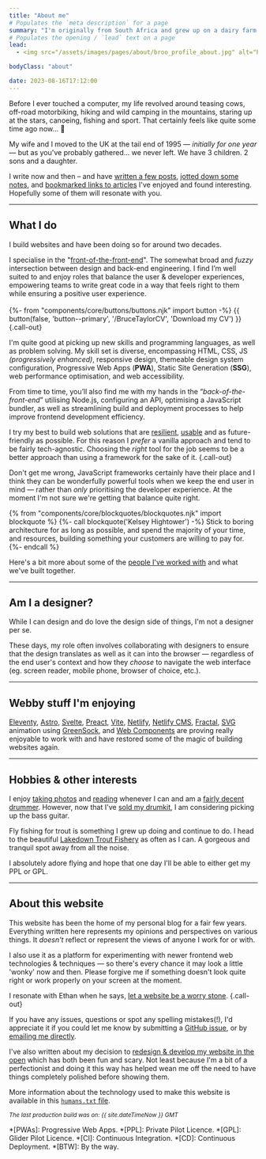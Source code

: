 ```yaml
---
title: "About me"
# Populates the `meta description` for a page
summary: "I'm originally from South Africa and grew up on a dairy farm in a very beautiful part of the country. I now live in West Sussex, England with my family and build websites for a living."
# Populates the opening / `lead` text on a page
lead:
  - <img src="/assets/images/pages/about/broo_profile_about.jpg" alt="Profile headshot of myself, Bruce Taylor." width="800" height="1000" class="img-left | shadow"> I'm originally from South Africa and grew up on a dairy farm in a very <a href="https://youtu.be/bGQbM3QfA5w">beautiful part of the country</a>. I now live in West Sussex, England with my family and build websites for a living.

bodyClass: "about"

date: 2023-08-16T17:12:00
---
```


Before I ever touched a computer, my life revolved around teasing cows, off-road motorbiking, hiking and wild camping in the mountains, staring up at the stars, canoeing, fishing and sport. That certainly feels like quite some time ago now&hellip; 🤔

My wife and I moved to the UK at the tail end of 1995 &mdash; *initially for one year* &mdash; but as you've probably gathered&hellip; we never left. We have 3 children. 2 sons and a daughter.

I write now and then &ndash; and have [written a few posts](/writing), [jotted down some notes](/notes), and [bookmarked links to articles](/bookmarks) I've enjoyed and found interesting. Hopefully some of them will resonate with you.

---

## What I do

I build websites and have been doing so for around two decades.

I specialise in the "[front-of-the-front-end](https://bradfrost.com/blog/post/front-of-the-front-end-and-back-of-the-front-end-web-development/)". The somewhat broad and *fuzzy* intersection between design and back-end engineering. I find I’m well suited to and enjoy roles that balance the user & developer experiences, empowering teams to write great code in a way that feels right to them while ensuring a positive user experience. <br><br>
{%- from "components/core/buttons/buttons.njk" import button -%}
{{ button(false, 'button--primary', '/BruceTaylorCV', 'Download my CV') }} {.call-out}

I'm quite good at picking up new skills and programming languages, as well as problem solving. My skill set is diverse, encompassing HTML, CSS, JS *(progressively enhanced)*, responsive design, themeable design system configuration, Progressive Web Apps (**PWA**), Static Site Generation (**SSG**), web performance optimisation, and web accessibility.

From time to time, you’ll also find me with my hands in the “*back-of-the-front-end*” utilising  Node.js, configuring an API, optimising a JavaScript bundler, as well as streamlining build and deployment processes to help improve frontend development efficiency.

I try my best to build web solutions that are [resilient](https://resilientwebdesign.com/), [usable](https://trentwalton.com/2014/03/10/device-agnostic/) and as future-friendly as possible. For this reason I *prefer* a vanilla approach and tend to be fairly tech-agnostic. Choosing the *right* tool for the job seems to be a better approach than using a framework for the sake of it. {.call-out}

Don't get me wrong, JavaScript frameworks certainly have their place and I think they can be wonderfully powerful tools when we keep the end user in mind &mdash; rather than *only* prioritising the developer experience. At the moment I'm not sure we're getting that balance quite right.

{% from "components/core/blockquotes/blockquotes.njk" import blockquote %}
{%- call blockquote('Kelsey Hightower') -%}
  Stick to boring architecture for as long as possible, and spend the majority of your time, and resources, building something your customers are willing to pay for.
{%- endcall %}

Here's a bit more about some of the [people I've worked with](/work) and what we've built together.

---

## Am I a designer?

While I can design and do love the design side of things, I'm not a designer per se.

These days, my role often involves collaborating with designers to ensure that the design translates as well as it can into the browser &mdash; regardless of the end user's context and how they *choose* to navigate the web interface (eg. screen reader, mobile phone, browser of choice, etc.).

---

## Webby stuff I'm enjoying

[Eleventy](https://www.11ty.io/), [Astro](https://astro.build/), [Svelte](https://svelte.dev/), [Preact](https://preactjs.com/), [Vite](https://vitejs.dev/), [Netlify](https://www.netlify.com/), [Netlify CMS](https://www.netlifycms.org/), [Fractal](https://fractal.build/), [SVG](https://developer.mozilla.org/en-US/docs/Web/SVG) animation using [GreenSock](https://greensock.com/), and [Web Components](https://developer.mozilla.org/en-US/docs/Web/Web_Components) are proving really enjoyable to work with and have restored some of the magic of building websites again.

---

## Hobbies & other interests

I enjoy [taking photos](/photos) and [reading](/reading) whenever I can and am a [fairly decent drummer](/photos/2022-03-29/photo_202203292358). However, now that I've [sold my drumkit](/photos/2022-04-06/photo_202204062304), I am considering picking up the bass guitar.

Fly fishing for trout is something I grew up doing and continue to do. I head to the beautiful [Lakedown Trout Fishery](https://www.lakedowntroutfishery.com/) as often as I can. A gorgeous and tranquil spot away from all the noise.

I absolutely adore flying and hope that one day I'll be able to either get my PPL or GPL.

---

## About this website

This website has been the home of my personal blog for a fair few years. Everything written here represents my opinions and perspectives on various things. It *doesn't* reflect or represent the views of anyone I work for or with.

I also use it as a platform for experimenting with newer frontend web technologies & techniques &mdash; so there's every chance it may look a little 'wonky' now and then. Please forgive me if something doesn't look quite right or work properly on your screen at the moment.

I resonate with Ethan when he says, [let a website be a worry stone](https://ethanmarcotte.com/wrote/let-a-website-be-a-worry-stone/). {.call-out}

If you have any issues, questions or spot any spelling mistakes(!), I'd appreciate it if you could let me know by submitting a [GitHub issue](https://github.com/brootaylor/brootaylor-v2/issues), or by [emailing me directly](/contact).

I've also written about my decision to [redesign & develop my website in the open](/writing/2022-02-22/redesigning-in-the-open) which has both been fun and scary. Not least because I'm a bit of a perfectionist and doing it this way has helped wean me off the need to have things completely polished before showing them.

More information about the technology used to make this website is available in this [<code>humans.txt</code> file](https://brootaylor.com/humans.txt).

<small><em>The last production build was on: {{ site.dateTimeNow }} GMT</em></small>

*[PWAs]: Progressive Web Apps.
*[PPL]: Private Pilot Licence.
*[GPL]: Glider Pilot Licence.
*[CI]: Continuous Integration.
*[CD]: Continuous Deployment.
*[BTW]: By the way.
